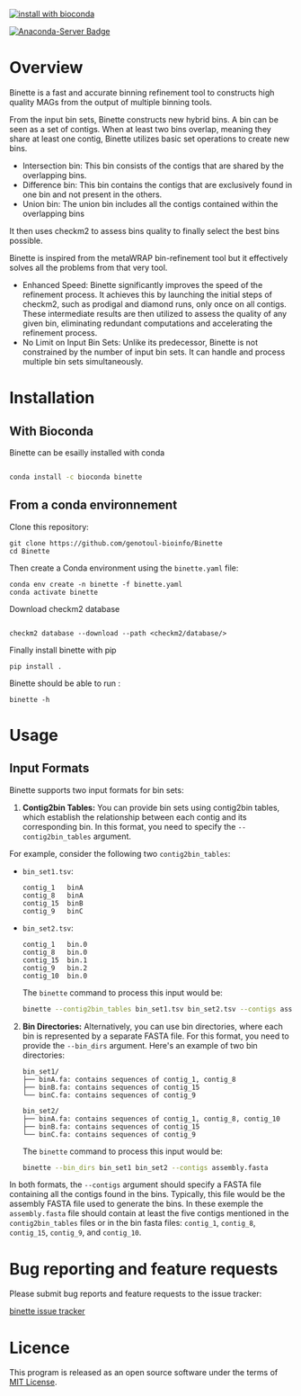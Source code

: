 [![install with bioconda](https://img.shields.io/badge/install%20with-bioconda-brightgreen.svg?style=flat)](http://bioconda.github.io/recipes/binette/README.html)

[![Anaconda-Server Badge](https://anaconda.org/bioconda/binette/badges/downloads.svg)](https://anaconda.org/bioconda/binette)

# Overview 

Binette is a fast and accurate binning refinement tool to constructs high quality MAGs from the output of multiple binning tools.

From the input bin sets, Binette constructs new hybrid bins. A bin can be seen as a set of contigs. When at least two bins overlap, meaning they share at least one contig, Binette utilizes basic set operations to create new bins.
- Intersection bin: This bin consists of the contigs that are shared by the overlapping bins. 
- Difference bin: This bin contains the contigs that are exclusively found in one bin and not present in the others.
- Union bin: The union bin includes all the contigs contained within the overlapping bins

It then uses checkm2 to assess bins quality to finally select the best bins possible.

Binette is inspired from the metaWRAP bin-refinement tool but it effectively solves all the problems from that very tool. 
- Enhanced Speed: Binette significantly improves the speed of the refinement process. It achieves this by launching the initial steps of checkm2, such as prodigal and diamond runs, only once on all contigs. These intermediate results are then utilized to assess the quality of any given bin, eliminating redundant computations and accelerating the refinement process.
- No Limit on Input Bin Sets: Unlike its predecessor, Binette is not constrained by the number of input bin sets. It can handle and process multiple bin sets simultaneously.
<!-- - Bin selection have been improved. It selects the best bins in a more accurate and elegant manner.
- It is easier to use. -->

# Installation

## With Bioconda

Binette can be esailly installed with conda 

```bash

conda install -c bioconda binette

```

## From a conda environnement

Clone this repository: 
```
git clone https://github.com/genotoul-bioinfo/Binette
cd Binette
```

Then create a Conda environment using the `binette.yaml` file:
```
conda env create -n binette -f binette.yaml
conda activate binette 
```

Download checkm2 database

```

checkm2 database --download --path <checkm2/database/>
```

Finally install binette with pip

```
pip install .
```

Binette should be able to run :

```
binette -h
```


<!-- ## Running binette using a singularity image

Singularity version 3 or above must be installed. See [here](https://sylabs.io/guides/3.7/user-guide/quick_start.html#quick-installation-steps) how to install Singularity >=v3.

Git clone binette repository and build the singularity image. 

```
git clone https://github.com/genotoul-bioinfo/Binette
cd Binette
sudo singularity build binette.sif singularity_recipe
```

Then if the build succesfully finished, you should be able to run Binette:

```
singularity exec binette.sif binette -h
``` -->

# Usage 

## Input Formats

Binette supports two input formats for bin sets: 

1. **Contig2bin Tables:** You can provide bin sets using contig2bin tables, which establish the relationship between each contig and its corresponding bin. In this format, you need to specify the `--contig2bin_tables` argument. 

For example, consider the following two `contig2bin_tables`:

- `bin_set1.tsv`:

    ```tsv
    contig_1   binA
    contig_8   binA
    contig_15  binB
    contig_9   binC
    ```
    
- `bin_set2.tsv`:

    ```tsv
    contig_1   bin.0
    contig_8   bin.0
    contig_15  bin.1
    contig_9   bin.2
    contig_10  bin.0
    ```
    
    The `binette` command to process this input would be:
    
    ```bash
    binette --contig2bin_tables bin_set1.tsv bin_set2.tsv --contigs assembly.fasta
    ```

2. **Bin Directories:** Alternatively, you can use bin directories, where each bin is represented by a separate FASTA file. For this format, you need to provide the `--bin_dirs` argument. Here's an example of two bin directories:

    ```
    bin_set1/
    ├── binA.fa: contains sequences of contig_1, contig_8
    ├── binB.fa: contains sequences of contig_15
    └── binC.fa: contains sequences of contig_9
    ```
    
    ```
    bin_set2/
    ├── binA.fa: contains sequences of contig_1, contig_8, contig_10
    ├── binB.fa: contains sequences of contig_15
    └── binC.fa: contains sequences of contig_9
    ```
    
    The `binette` command to process this input would be:
    
    ```bash
    binette --bin_dirs bin_set1 bin_set2 --contigs assembly.fasta
    ```

In both formats, the `--contigs` argument should specify a FASTA file containing all the contigs found in the bins. Typically, this file would be the assembly FASTA file used to generate the bins. In these exemple the `assembly.fasta` file should contain at least the five contigs mentioned in the `contig2bin_tables` files or in the bin fasta files: `contig_1`, `contig_8`, `contig_15`, `contig_9`, and `contig_10`.


# Bug reporting and feature requests

Please submit bug reports and feature requests to the issue tracker:

[binette issue tracker](https://github.com/genotoul-bioinfo/Binette/issues)

# Licence

This program is released as an open source software under the terms of [MIT License](https://forgemia.inra.fr/jean.mainguy/binette/-/raw/main/LICENSE).

